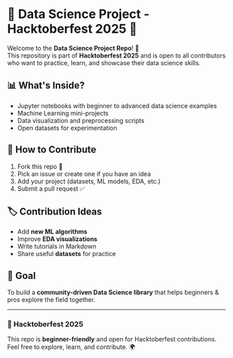 # 🧪 Data Science Project - Hacktoberfest 2025 🎉

Welcome to the **Data Science Project Repo**! 🚀  
This repository is part of **Hacktoberfest 2025** and is open to all contributors who want to practice, learn, and showcase their data science skills.

## 📊 What's Inside?
- Jupyter notebooks with beginner to advanced data science examples
- Machine Learning mini-projects
- Data visualization and preprocessing scripts
- Open datasets for experimentation

## 🌟 How to Contribute
1. Fork this repo 🍴
2. Pick an issue or create one if you have an idea
3. Add your project (datasets, ML models, EDA, etc.)
4. Submit a pull request ✅

## 🏷️ Contribution Ideas
- Add **new ML algorithms**
- Improve **EDA visualizations**
- Write tutorials in Markdown
- Share useful **datasets** for practice

## 🎯 Goal
To build a **community-driven Data Science library** that helps beginners & pros explore the field together.

---

### 🙌 Hacktoberfest 2025
This repo is **beginner-friendly** and open for Hacktoberfest contributions. Feel free to explore, learn, and contribute. 🌍  
